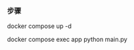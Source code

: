 <!-- graphrag init --root /app/graphrag_project -->

<!-- graphrag index --root /app/graphrag_project -->


### 步骤

docker compose up -d

<!-- docker compose exec app bash -->

docker compose exec app python main.py
